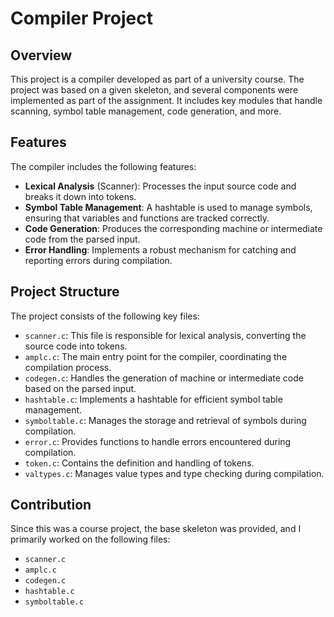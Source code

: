# Compiler Project

## Overview

This project is a compiler developed as part of a university course. The project was based on a given skeleton, and several components were implemented as part of the assignment. It includes key modules that handle scanning, symbol table management, code generation, and more.

## Features

The compiler includes the following features:
- **Lexical Analysis** (Scanner): Processes the input source code and breaks it down into tokens.
- **Symbol Table Management**: A hashtable is used to manage symbols, ensuring that variables and functions are tracked correctly.
- **Code Generation**: Produces the corresponding machine or intermediate code from the parsed input.
- **Error Handling**: Implements a robust mechanism for catching and reporting errors during compilation.

## Project Structure

The project consists of the following key files:

- `scanner.c`: This file is responsible for lexical analysis, converting the source code into tokens.
- `amplc.c`: The main entry point for the compiler, coordinating the compilation process.
- `codegen.c`: Handles the generation of machine or intermediate code based on the parsed input.
- `hashtable.c`: Implements a hashtable for efficient symbol table management.
- `symboltable.c`: Manages the storage and retrieval of symbols during compilation.
- `error.c`: Provides functions to handle errors encountered during compilation.
- `token.c`: Contains the definition and handling of tokens.
- `valtypes.c`: Manages value types and type checking during compilation.



## Contribution

Since this was a course project, the base skeleton was provided, and I primarily worked on the following files:

- `scanner.c`
- `amplc.c`
- `codegen.c`
- `hashtable.c`
- `symboltable.c`










